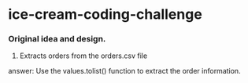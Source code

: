 # ice-cream-coding-challenge

### Original idea and design.
1. Extracts orders from the orders.csv file

answer: Use the values.tolist() function to extract the order information.
